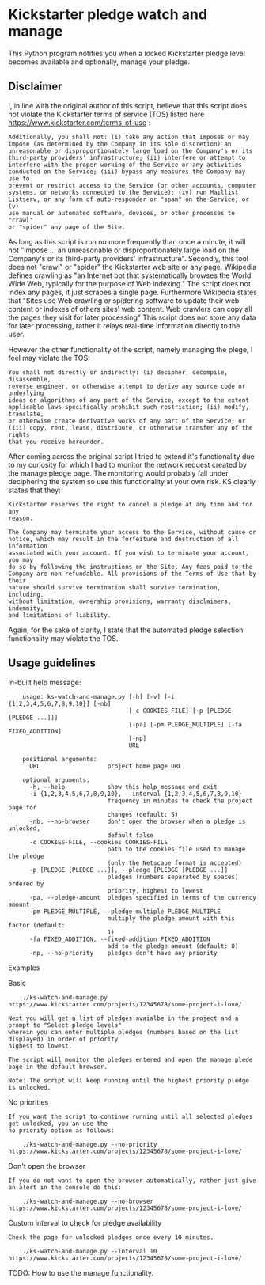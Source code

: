 Kickstarter pledge watch and manage
===================================

This Python program notifies you when a locked Kickstarter pledge level
becomes available and optionally, manage your pledge.

Disclaimer
----------

I, in line with the original author of this script, believe that this
script does not violate the Kickstarter terms of service (TOS) listed
here https://www.kickstarter.com/terms-of-use :

    Additionally, you shall not: (i) take any action that imposes or may
    impose (as determined by the Company in its sole discretion) an
    unreasonable or disproportionately large load on the Company's or its
    third-party providers' infrastructure; (ii) interfere or attempt to
    interfere with the proper working of the Service or any activities
    conducted on the Service; (iii) bypass any measures the Company may use to
    prevent or restrict access to the Service (or other accounts, computer
    systems, or networks connected to the Service); (iv) run Maillist,
    Listserv, or any form of auto-responder or "spam" on the Service; or (v)
    use manual or automated software, devices, or other processes to "crawl"
    or "spider" any page of the Site.

As long as this script is run no more frequently than once a minute, it will
not "impose ... an unreasonable or disproportionately large load on the
Company's or its third-party providers' infrastructure".  Secondly, this tool
does not "crawl" or "spider" the Kickstarter web site or any page. Wikipedia
defines crawling as "an Internet bot that systematically browses the World
Wide Web, typically for the purpose of Web indexing." The script does not
index any pages, it just scrapes a single page. Furthermore Wikipedia states
that "Sites use Web crawling or spidering software to update their web content
or indexes of others sites' web content. Web crawlers can copy all the pages
they visit for later processing" This script does not store any data for later
processing, rather it relays real-time information directly to the user.

However the other functionality of the script, namely managing the plege, I
feel may violate the TOS:

    You shall not directly or indirectly: (i) decipher, decompile, disassemble,
    reverse engineer, or otherwise attempt to derive any source code or underlying
    ideas or algorithms of any part of the Service, except to the extent
    applicable laws specifically prohibit such restriction; (ii) modify, translate,
    or otherwise create derivative works of any part of the Service; or
    (iii) copy, rent, lease, distribute, or otherwise transfer any of the rights
    that you receive hereunder.

After coming across the original script I tried to extend it's
functionality due to my curiosity for which I had to monitor the network request
created by the manage pledge page. The monitoring would probably fall under
deciphering the system so use this functionality at your own risk. KS clearly
states that they:

    Kickstarter reserves the right to cancel a pledge at any time and for any
    reason.

    The Company may terminate your access to the Service, without cause or
    notice, which may result in the forfeiture and destruction of all information
    associated with your account. If you wish to terminate your account, you may
    do so by following the instructions on the Site. Any fees paid to the
    Company are non-refundable. All provisions of the Terms of Use that by their
    nature should survive termination shall survive termination, including,
    without limitation, ownership provisions, warranty disclaimers, indemnity,
    and limitations of liability.

Again, for the sake of clarity, I state that the automated pledge selection
functionality may violate the TOS.

Usage guidelines
----------------

In-built help message:

        usage: ks-watch-and-manage.py [-h] [-v] [-i {1,2,3,4,5,6,7,8,9,10}] [-nb]
                                      [-c COOKIES-FILE] [-p [PLEDGE [PLEDGE ...]]]
                                      [-pa] [-pm PLEDGE_MULTIPLE] [-fa FIXED_ADDITION]
                                      [-np]
                                      URL

        positional arguments:
          URL                   project home page URL

        optional arguments:
          -h, --help            show this help message and exit
          -i {1,2,3,4,5,6,7,8,9,10}, --interval {1,2,3,4,5,6,7,8,9,10}
                                frequency in minutes to check the project page for
                                changes (default: 5)
          -nb, --no-browser     don't open the browser when a pledge is unlocked,
                                default false
          -c COOKIES-FILE, --cookies COOKIES-FILE
                                path to the cookies file used to manage the pledge
                                (only the Netscape format is accepted)
          -p [PLEDGE [PLEDGE ...]], --pledge [PLEDGE [PLEDGE ...]]
                                pledges (numbers separated by spaces) ordered by
                                priority, highest to lowest
          -pa, --pledge-amount  pledges specified in terms of the currency amount
          -pm PLEDGE_MULTIPLE, --pledge-multiple PLEDGE_MULTIPLE
                                multiply the pledge amount with this factor (default:
                                1)
          -fa FIXED_ADDITION, --fixed-addition FIXED_ADDITION
                                add to the pledge amount (default: 0)
          -np, --no-priority    pledges don't have any priority

Examples

Basic

        ./ks-watch-and-manage.py https://www.kickstarter.com/projects/12345678/some-project-i-love/

    Next you will get a list of pledges avaialbe in the project and a prompt to "Select pledge levels"
    wherein you can enter multiple pledges (numbers based on the list displayed) in order of priority
    highest to lowest.

    The script will monitor the pledges entered and open the manage plede page in the default browser.

    Note: The script will keep running until the highest priority pledge is unlocked.


No priorities

    If you want the script to continue running until all selected pledges get unlocked, you an use the
    no priority option as follows:

        ./ks-watch-and-manage.py --no-priority https://www.kickstarter.com/projects/12345678/some-project-i-love/



Don't open the browser

    If you do not want to open the browser automatically, rather just give an alert in the console do this:

        ./ks-watch-and-manage.py --no-browser https://www.kickstarter.com/projects/12345678/some-project-i-love/


Custom interval to check for pledge availability

    Check the page for unlocked pledges once every 10 minutes. 

        ./ks-watch-and-manage.py --interval 10 https://www.kickstarter.com/projects/12345678/some-project-i-love/

TODO: How to use the manage functionality.